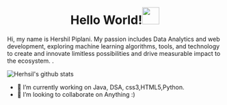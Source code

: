 



 <h1 align="center">Hello World!<img src="https://raw.githubusercontent.com/ShahriarShafin/ShahriarShafin/main/Assets/hi.gif" width="40px">
 </h1>

<p> Hi, my name is Hershil Piplani. My passion includes Data Analytics and web development, exploring machine learning algorithms, tools, and technology to create and innovate limitless possibilities and drive measurable impact to the ecosystem. . </p>

![Herhsil's github stats](https://github-readme-stats.vercel.app/api?username=herkura&theme=gotham&show_icons=true)

- 🔭 I’m currently working on Java, DSA, css3,HTML5,Python.
- 👯 I’m looking to collaborate on Anything :)





